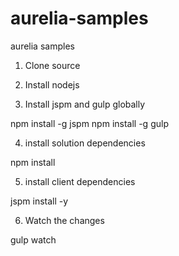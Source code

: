 # aurelia-samples
aurelia samples

1. Clone source

2. Install nodejs

3. Install jspm and gulp globally

npm install -g jspm
npm install -g gulp

4. install solution dependencies

npm install

5. install client dependencies

jspm install -y

6. Watch the changes

gulp watch
